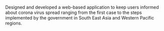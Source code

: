 Designed and developed a web-based application to keep users informed about corona virus spread ranging from the first case to the steps implemented by the government in South East Asia and Western Pacific regions.
